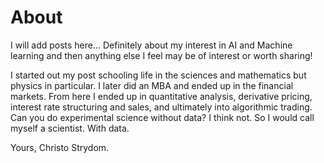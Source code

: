 # About

I will add posts here...  Definitely about my interest in AI and Machine learning and then anything else I feel may be of interest or worth sharing!

I started out my post schooling life in the sciences and mathematics but physics in particular. I later did an MBA and ended up in the financial 
markets.  From here I ended up in quantitative analysis, derivative pricing, interest rate structuring and sales, and ultimately into algorithmic trading.  Can you do experimental science without data?  I think not.  So I would call myself a scientist. With data.

Yours,
Christo Strydom.

